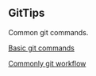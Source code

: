 ## GitTips

Common git commands.

[Basic git commands](BasicGitCommands.MD)

[Commonly git workflow](WorkflowCreateBranch.MD)



